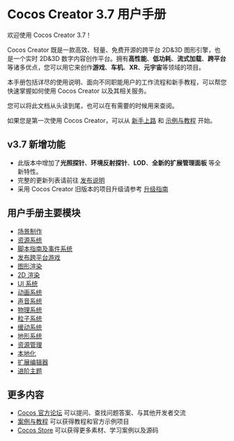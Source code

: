 # Cocos Creator 3.7 用户手册

欢迎使用 Cocos Creator 3.7！

Cocos Creator 既是一款高效、轻量、免费开源的跨平台 2D&3D 图形引擎，也是一个实时 2D&3D 数字内容创作平台。拥有**高性能**、**低功耗**、**流式加载**、**跨平台**等诸多优点，您可以用它来创作**游戏**、**车机**、**XR**、**元宇宙**等领域的项目。


本手册包括详尽的使用说明、面向不同职能用户的工作流程和新手教程，可以帮您快速掌握如何使用 Cocos Creator 以及其相关服务。

您可以将此文档从头读到尾，也可以在有需要的时候用来查阅。

如果您是第一次使用 Cocos Creator，可以从 [新手上路](getting-started/index.md) 和 [示例与教程](./cases-and-tutorials/index.md) 开始。

## v3.7 新增功能

- 此版本中增加了**光照探针**、**环境反射探针**、**LOD**、**全新的扩展管理面板** 等全新特性。
- 完整的更新列表请前往 [发布说明](https://www.cocos.com/creator-download)
- 采用 Cocos Creator 旧版本的项目升级请参考 [升级指南](./release-notes/index.md)

## 用户手册主要模块

- [场景制作](concepts/scene/index.md)
- [资源系统](asset/index.md)
- [脚本指南及事件系统](scripting/index.md)
- [发布跨平台游戏](editor/publish/index.md)
- [图形渲染](module-map/graphics.md)
- [2D 渲染](2d-object/2d-render/index.md)
- [UI 系统](2d-object/ui-system/index.md)
- [动画系统](animation/index.md)
- [声音系统](audio-system/overview.md)
- [物理系统](physics/index.md)
- [粒子系统](particle-system/index.md)
- [缓动系统](tween/index.md)
- [地形系统](editor/terrain/index.md)
- [资源管理](asset/asset-manager.md)
- [本地化](editor/l10n/overview.md)
- [扩展编辑器](editor/extension/readme.md)
- [进阶主题](advanced-topics/index.md)

## 更多内容

- [Cocos 官方论坛](https://forum.cocos.org/) 可以提问、查找问题答案、与其他开发者交流
- [案例与教程](./cases-and-tutorials/index.md) 可以获得教程和官方示例项目 
- [Cocos Store](https://store.cocos.com) 可以获得更多素材、学习案例以及源码
